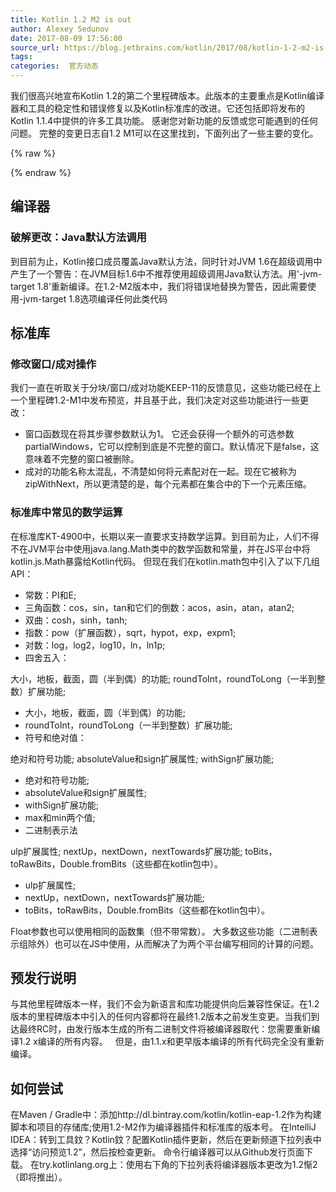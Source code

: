```yaml
---
title: Kotlin 1.2 M2 is out
author: Alexey Sedunov
date: 2017-08-09 17:56:00
source_url: https://blog.jetbrains.com/kotlin/2017/08/kotlin-1-2-m2-is-out/
tags: 
categories:  官方动态
---
```


我们很高兴地宣布Kotlin 1.2的第二个里程碑版本。此版本的主要重点是Kotlin编译器和工具的稳定性和错误修复以及Kotlin标准库的改进。它还包括即将发布的Kotlin 1.1.4中提供的许多工具功能。
感谢您对新功能的反馈或您可能遇到的任何问题。
完整的变更日志自1.2 M1可以在这里找到，下面列出了一些主要的变化。

{% raw %}
<p><span id="more-5160"></span></p>
{% endraw %}

## 编译器

### 破解更改：Java默认方法调用

到目前为止，Kotlin接口成员覆盖Java默认方法，同时针对JVM 1.6在超级调用中产生了一个警告：在JVM目标1.6中不推荐使用超级调用Java默认方法。用'-jvm-target 1.8'重新编译。在1.2-M2版本中，我们将错误地替换为警告，因此需要使用-jvm-target 1.8选项编译任何此类代码
## 标准库

### 修改窗口/成对操作

我们一直在听取关于分块/窗口/成对功能KEEP-11的反馈意见，这些功能已经在上一个里程碑1.2-M1中发布预览，并且基于此，我们决定对这些功能进行一些更改：

* 窗口函数现在将其步骤参数默认为1。
它还会获得一个额外的可选参数partialWindows，它可以控制到底是不完整的窗口。默认情况下是false，这意味着不完整的窗口被删除。
* 成对的功能名称太混乱，不清楚如何将元素配对在一起。现在它被称为zipWithNext，所以更清楚的是，每个元素都在集合中的下一个元素压缩。

### 标准库中常见的数学运算

在标准库KT-4900中，长期以来一直要求支持数学运算。到目前为止，人们不得不在JVM平台中使用java.lang.Math类中的数学函数和常量，并在JS平台中将kotlin.js.Math暴露给Kotlin代码。
但现在我们在kotlin.math包中引入了以下几组API：

* 常数：PI和E;
* 三角函数：cos，sin，tan和它们的倒数：acos，asin，atan，atan2;
* 双曲：cosh，sinh，tanh;
* 指数：pow（扩展函数），sqrt，hypot，exp，expm1;
* 对数：log，log2，log10，ln，ln1p;
* 四舍五入：

大小，地板，截面，圆（半到偶）的功能;
roundToInt，roundToLong（一半到整数）扩展功能;
* 大小，地板，截面，圆（半到偶）的功能;
* roundToInt，roundToLong（一半到整数）扩展功能;
* 符号和绝对值：

绝对和符号功能;
absoluteValue和sign扩展属性;
withSign扩展功能;
* 绝对和符号功能;
* absoluteValue和sign扩展属性;
* withSign扩展功能;
* max和min两个值;
* 二进制表示法

ulp扩展属性;
nextUp，nextDown，nextTowards扩展功能;
toBits，toRawBits，Double.fromBits（这些都在kotlin包中）。
* ulp扩展属性;
* nextUp，nextDown，nextTowards扩展功能;
* toBits，toRawBits，Double.fromBits（这些都在kotlin包中）。

Float参数也可以使用相同的函数集（但不带常数）。
大多数这些功能（二进制表示组除外）也可以在JS中使用，从而解决了为两个平台编写相同的计算的问题。
## 预发行说明

与其他里程碑版本一样，我们不会为新语言和库功能提供向后兼容性保证。在1.2版本的里程碑版本中引入的任何内容都将在最终1.2版本之前发生变更。当我们到达最终RC时，由发行版本生成的所有二进制文件将被编译器取代：您需要重新编译1.2 x编译的所有内容。
  但是，由1.1.x和更早版本编译的所有代码完全没有重新编译。
## 如何尝试

在Maven / Gradle中：添加http://dl.bintray.com/kotlin/kotlin-eap-1.2作为构建脚本和项目的存储库;使用1.2-M2作为编译器插件和标准库的版本号。
在IntelliJ IDEA：转到工具鈫？Kotlin鈫？配置Kotlin插件更新，然后在更新频道下拉列表中选择“访问预览1.2”，然后按检查更新。
命令行编译器可以从Github发行页面下载。
在try.kotlinlang.org上：使用右下角的下拉列表将编译器版本更改为1.2惭2（即将推出）。
